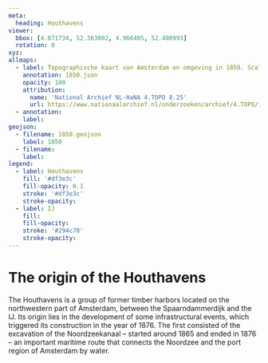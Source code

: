 ```yaml
---
meta:
  heading: Houthavens
viewer:
  bbox: [4.871734, 52.363802, 4.966405, 52.400993]
  rotation: 0
xyz:
allmaps:
  - label: Topographische kaart van Amsterdam en omgeving in 1850. Scale 1:50.000.
    annotation: 1850.json
    opacity: 100
    attribution:
      name: 'National Archief NL-HaNA 4.TOPO 8.25'
      url: https://www.nationaalarchief.nl/onderzoeken/archief/4.TOPO/invnr/8.25
  - annotation:
    label:
geojson:
  - filename: 1850.geojson
    label: 1850
  - filename:
    label:
legend:
  - label: Houthavens
    fill: '#df3e3c'
    fill-opacity: 0.1
    stroke: '#df3e3c'
    stroke-opacity:
  - label: IJ
    fill:
    fill-opacity:
    stroke: '#294c78'
    stroke-opacity:
---
```


# The origin of the Houthavens

The Houthavens is a group of former timber harbors located on the northwestern part of Amsterdam, between the Spaarndammerdijk and the IJ. Its origin lies in the development of some infrastructural events, which triggered its construction in the year of 1876. The first consisted of the excavation of the Noordzeekanaal – started around 1865 and ended in 1876 – an important maritime route that connects the Noordzee and the port region of Amsterdam by water.
